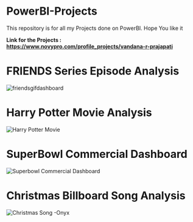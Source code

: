 # PowerBI-Projects
This repository is for all my Projects done on PowerBI. Hope You like it 

**Link for the Projects : https://www.novypro.com/profile_projects/vandana-r-prajapati**

# FRIENDS Series Episode Analysis
![friendsgifdashboard](https://user-images.githubusercontent.com/97601236/209426603-0d07fc6d-dfaa-431a-86e1-4ceb2da99767.gif)

# Harry Potter Movie Analysis
![Harry Potter Movie](https://user-images.githubusercontent.com/97601236/209426666-58d28ca9-a464-4949-b7ca-2d6826767ab8.png)

# SuperBowl Commercial Dashboard
![Superbowl Commercial Dashboard](https://user-images.githubusercontent.com/97601236/209426639-5f59b917-188e-498c-b946-0e972084becb.png)

# Christmas Billboard Song Analysis
![Christmas Song -Onyx](https://user-images.githubusercontent.com/97601236/209426696-a15f0970-d988-4a74-80ed-70fa96fdaf47.png)




